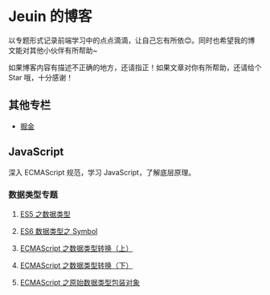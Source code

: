 # Jeuin 的博客
以专题形式记录前端学习中的点点滴滴，让自己忘有所依:blush:。同时也希望我的博文能对其他小伙伴有所帮助~

如果博客内容有描述不正确的地方，还请指正！如果文章对你有所帮助，还请给个 Star 哦，十分感谢！

## 其他专栏
- [掘金](https://juejin.cn/user/1063982988536238)

## JavaScript
深入 ECMAScript 规范，学习 JavaScript，了解底层原理。

### 数据类型专题

1. [ES5 之数据类型](https://github.com/jejuin/Blog/issues/18)

2. [ES6 数据类型之 Symbol](https://github.com/jejuin/Blog/issues/23)

3. [ECMAScript 之数据类型转换（上）](https://github.com/jejuin/Blog/issues/19)

4. [ECMAScript 之数据类型转换（下）](https://github.com/jejuin/Blog/issues/20)

5. [ECMAScript 之原始数据类型包装对象](https://github.com/jejuin/Blog/issues/21)

